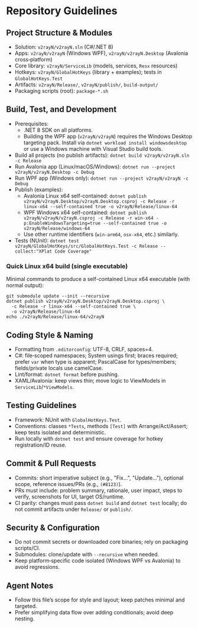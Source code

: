 # Repository Guidelines

## Project Structure & Modules
- Solution: `v2rayN/v2rayN.sln` (C#/.NET 8)
- Apps: `v2rayN/v2rayN` (Windows WPF), `v2rayN/v2rayN.Desktop` (Avalonia cross‑platform)
- Core library: `v2rayN/ServiceLib` (models, services, `Resx` resources)
- Hotkeys: `v2rayN/GlobalHotKeys` (library + examples); tests in `GlobalHotKeys.Test`
- Artifacts: `v2rayN/Release/`, `v2rayN/publish/`, `build-output/`
- Packaging scripts (root): `package-*.sh`

## Build, Test, and Development
- Prerequisites:
  - .NET 8 SDK on all platforms.
  - Building the WPF app (`v2rayN/v2rayN`) requires the Windows Desktop targeting pack. Install via `dotnet workload install windowsdesktop` or use a Windows machine with Visual Studio build tools.
- Build all projects (no publish artifacts): `dotnet build v2rayN/v2rayN.sln -c Release`
- Run Avalonia app (Linux/macOS/Windows): `dotnet run --project v2rayN/v2rayN.Desktop -c Debug`
- Run WPF app (Windows only): `dotnet run --project v2rayN/v2rayN -c Debug`
- Publish (examples):
  - Avalonia Linux x64 self-contained: `dotnet publish v2rayN/v2rayN.Desktop/v2rayN.Desktop.csproj -c Release -r linux-x64 --self-contained true -o v2rayN/Release/linux-64`
  - WPF Windows x64 self-contained: `dotnet publish v2rayN/v2rayN/v2rayN.csproj -c Release -r win-x64 -p:EnableWindowsTargeting=true --self-contained true -o v2rayN/Release/windows-64`
  - Use other runtime identifiers (`win-arm64`, `osx-x64`, etc.) similarly.
- Tests (NUnit): `dotnet test v2rayN/GlobalHotKeys/src/GlobalHotKeys.Test -c Release --collect:"XPlat Code Coverage"`

### Quick Linux x64 build (single executable)

Minimal commands to produce a self-contained Linux x64 executable (with normal output):

```
git submodule update --init --recursive
dotnet publish v2rayN/v2rayN.Desktop/v2rayN.Desktop.csproj \
  -c Release -r linux-x64 --self-contained true \
  -o v2rayN/Release/linux-64
echo ./v2rayN/Release/linux-64/v2rayN
```

## Coding Style & Naming
- Formatting from `.editorconfig`: UTF-8, CRLF, spaces=4.
- C#: file‑scoped namespaces; System usings first; braces required; prefer `var` when type is apparent; PascalCase for types/members; fields/private locals use camelCase.
- Lint/format: `dotnet format` before pushing.
- XAML/Avalonia: keep views thin; move logic to ViewModels in `ServiceLib`/`*ViewModels`.

## Testing Guidelines
- Framework: NUnit with `GlobalHotKeys.Test`.
- Conventions: classes `*Tests`, methods `[Test]` with Arrange/Act/Assert; keep tests isolated and deterministic.
- Run locally with `dotnet test` and ensure coverage for hotkey registration/ID reuse.

## Commit & Pull Requests
- Commits: short imperative subject (e.g., "Fix…", "Update…"), optional scope, reference issues/PRs (e.g., `(#8123)`).
- PRs must include: problem summary, rationale, user impact, steps to verify, screenshots for UI, target OS/runtime.
- CI parity: changes must pass `dotnet build` and `dotnet test` locally; do not commit artifacts under `Release/` or `publish/`.

## Security & Configuration
- Do not commit secrets or downloaded core binaries; rely on packaging scripts/CI.
- Submodules: clone/update with `--recursive` when needed.
- Keep platform‑specific code isolated (Windows WPF vs Avalonia) to avoid regressions.

## Agent Notes
- Follow this file’s scope for style and layout; keep patches minimal and targeted.
- Prefer simplifying data flow over adding conditionals; avoid deep nesting.
